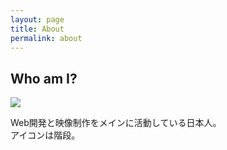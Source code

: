 ```yaml
---
layout: page
title: About
permalink: about
---
```


## Who am I?

<img class="mx-auto w-1/2" src="{{site.baseurl}}/assets/img/stair.png">

Web開発と映像制作をメインに活動している日本人。  
アイコンは階段。